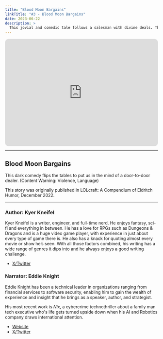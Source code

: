 ```yaml
---
title: "Blood Moon Bargains"
linkTitle: "#3 - Blood Moon Bargains"
date: 2023-06-22
description: > 
  This jovial and comedic tale follows a salesman with divine deals. This story was originally published in LOLcraft: A Compendium of Eldritch Humor, December 2022. 
---
```


<iframe style="border-radius:12px" src="https://open.spotify.com/embed/episode/11XOpQ5iFZ6z47a1KGAUGy?utm_source=generator" width="100%" height="352" frameBorder="0" allowfullscreen="" allow="autoplay; clipboard-write; encrypted-media; fullscreen; picture-in-picture" loading="lazy"></iframe>

---

## Blood Moon Bargains

This dark comedy flips the tables to put us in the mind of a door-to-door dealer. 
(Content Warning: Violence, Language)

This story was originally published in LOLcraft: A Compendium of Eldritch Humor, December 2022. 

---

### Author: Kyer Kneifel

Kyer Kneifel is a writer, engineer, and full-time nerd. He enjoys fantasy, sci-fi and everything in between. He has a love for RPGs such as Dungeons & Dragons and is a huge video game player, with experience in just about every type of game there is. He also has a knack for quoting almost every movie or show he’s seen. With all those factors combined, his writing has a wide range of genres it dips into and he always enjoys a good writing challenge.

- ⁠[X/Twitter](//twitter.com/Cipher_Write)

### Narrator: Eddie Knight

Eddie Knight has been a technical leader in organizations ranging from financial services to software security, enabling him to gain the wealth of experience and insight that he brings as a speaker, author, and strategist.

His most recent work is _Nix_, a cybercrime technothriller about a family man tech executive who's life gets turned upside down when his AI and Robotics company draws international attention.

- [Website](//⁠https://eddieknight.dev⁠)
- [X/Twitter](//⁠https://twitter.com/the_eddieknight⁠) 
